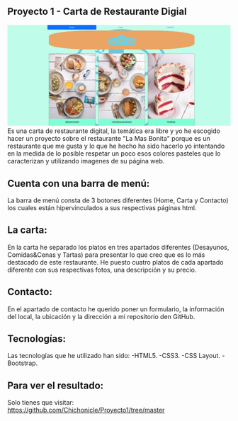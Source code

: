 ## Proyecto 1 - Carta de Restaurante Digial

![logo1](./img/Home.png)
Es una carta de restaurante digital, la temática era libre y yo he escogido hacer un proyecto sobre el restaurante "La Mas Bonita" porque es un restaurante que me gusta y lo que he hecho ha sido hacerlo yo intentando en la medida de lo posible respetar un poco esos colores pasteles que lo caracterizan y utilizando imagenes de su página web.

## Cuenta con una barra de menú:
La barra de menú consta de 3 botones diferentes (Home, Carta y Contacto) los cuales están hipervinculados a sus respectivas páginas html.

## La carta:
En la carta he separado los platos en tres apartados diferentes (Desayunos, Comidas&Cenas y Tartas) para presentar lo que creo que es lo más destacado de este restaurante.
He puesto cuatro platos de cada apartado diferente con sus respectivas fotos, una descripción y su precio.

## Contacto:
En el apartado de contacto he querido poner un formulario, la información del local, la ubicación y la dirección a mi repositorio den GitHub.

## Tecnologías:
Las tecnologías que he utilizado han sido:
-HTML5.
-CSS3.
-CSS Layout.
-Bootstrap.

## Para ver el resultado:
Solo tienes que visitar: https://github.com/Chichonicle/Proyecto1/tree/master